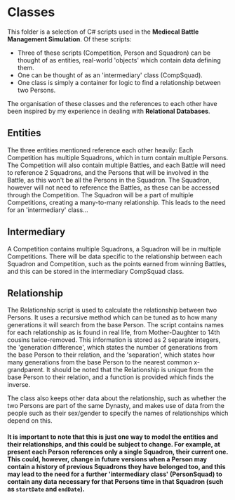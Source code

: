 # Classes

This folder is a selection of C# scripts used in the **Mediecal Battle Management Simulation**. Of these scripts:

- Three of these scripts (Competition, Person and Squadron) can be thought of as entities, real-world 'objects' which contain data defining them.
- One can be thought of as an 'intermediary' class (CompSquad).
- One class is simply a container for logic to find a relationship between two Persons.

The organisation of these classes and the references to each other have been inspired by my experience in dealing with **Relational Databases**.

## Entities

The three entities mentioned reference each other heavily: Each Competition has multiple Squadrons, which in turn contain multiple Persons. The Competition will also contain multiple Battles, and each Battle will need to reference 2 Squadrons, and the Persons that will be involved in the Battle, as this won't be all the Persons in the Squadron. The Squadron, however will not need to reference the Battles, as these can be accessed through the Competition. The Squadron will be a part of multiple Competitions, creating a many-to-many relationship. This leads to the need for an 'intermediary' class...

## Intermediary

A Competition contains multiple Squadrons, a Squadron will be in multiple Competitions. There will be data specific to the relationship between each Squadron and Competition, such as the points earned from winning Battles, and this can be stored in the intermediary CompSquad class.

## Relationship

The Relationship script is used to calculate the relationship between two Persons. It uses a recursive method which can be tuned as to how many generations it will search from the base Person. The script contains names for each relationship as is found in real life, from Mother-Daughter to 14th cousins twice-removed. This information is stored as 2 separate integers, the 'generation difference', which states the number of generations from the base Person to their relation, and the 'separation', which states how many generations from the base Person to the nearest common x-grandparent. It should be noted that the Relationship is unique from the base Person to their relation, and a function is provided which finds the inverse.

The class also keeps other data about the relationship, such as whether the two Persons are part of the same Dynasty, and makes use of data from the people such as their sex/gender to specify the names of relationships which depend on this.

#### It is important to note that this is just one way to model the entities and their relationships, and this could be subject to change. For example, at present each Person references only a single Squadron, their current one. This could, however, change in future versions when a Person may contain a history of previous Squadrons they have belonged too, and this may lead to the need for a further 'intermediary class' (PersonSquad) to contain any data necessary for that Persons time in that Squadron (such as `startDate` and `endDate`).

